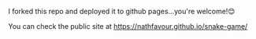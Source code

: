 I forked this repo and deployed it to github pages...you're welcome!😊

You can check the public site at https://nathfavour.github.io/snake-game/

